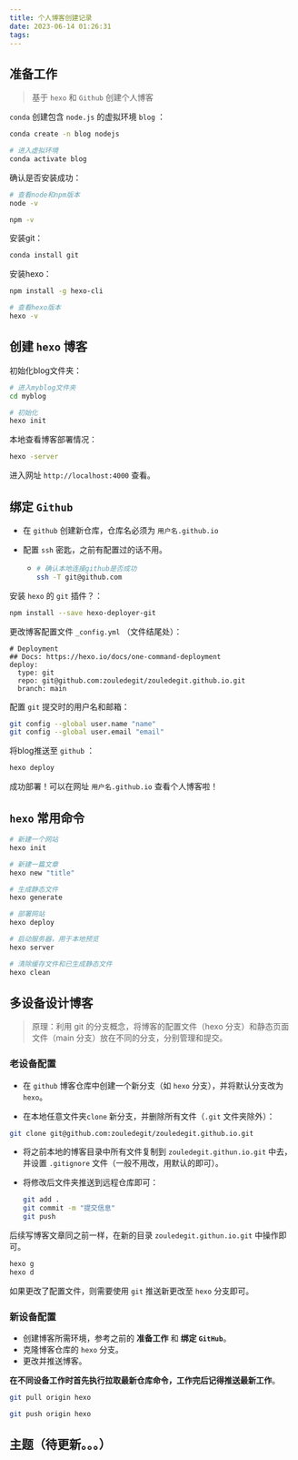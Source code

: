 ```yaml
---
title: 个人博客创建记录
date: 2023-06-14 01:26:31
tags:
---
```


## 准备工作

> 基于 `hexo` 和 `Github` 创建个人博客

`conda` 创建包含 `node.js` 的虚拟环境 `blog` ：

```bash
conda create -n blog nodejs

# 进入虚拟环境
conda activate blog
```

确认是否安装成功：

```bash
# 查看node和npm版本
node -v

npm -v
```

安装git：

```bash
conda install git
```

安装hexo：

```bash
npm install -g hexo-cli

# 查看hexo版本
hexo -v
```

## 创建 `hexo` 博客

初始化blog文件夹：

```bash
# 进入myblog文件夹
cd myblog

# 初始化
hexo init
```

本地查看博客部署情况：

```bash
hexo -server
```

进入网址 `http://localhost:4000` 查看。



## 绑定 `Github`

* 在 `github` 创建新仓库，仓库名必须为 `用户名.github.io`

* 配置 `ssh` 密匙，之前有配置过的话不用。

  * ```bash
    # 确认本地连接github是否成功
    ssh -T git@github.com
    ```

安装 `hexo` 的 `git` 插件？：

```bash
npm install --save hexo-deployer-git
```

更改博客配置文件 `_config.yml` （文件结尾处）：

```
# Deployment
## Docs: https://hexo.io/docs/one-command-deployment
deploy:
  type: git
  repo: git@github.com:zouledegit/zouledegit.github.io.git
  branch: main
```

配置 `git` 提交时的用户名和邮箱：

```bash
git config --global user.name "name"
git config --global user.email "email"
```

将blog推送至 `github` ：

```bash
hexo deploy
```

成功部署！可以在网址 `用户名.github.io` 查看个人博客啦！



## `hexo` 常用命令

```bash
# 新建一个网站
hexo init 

# 新建一篇文章 
hexo new "title"

# 生成静态文件
hexo generate

# 部署网站
hexo deploy

# 启动服务器，用于本地预览
hexo server

# 清除缓存文件和已生成静态文件
hexo clean
```



## 多设备设计博客

> 原理：利用 git 的分支概念，将博客的配置文件（hexo 分支）和静态页面文件（main 分支）放在不同的分支，分别管理和提交。

### 老设备配置

* 在 `github` 博客仓库中创建一个新分支（如 `hexo` 分支），并将默认分支改为 `hexo`。

* 在本地任意文件夹`clone` 新分支，并删除所有文件（`.git` 文件夹除外）：

```bash
git clone git@github.com:zouledegit/zouledegit.github.io.git
```

* 将之前本地的博客目录中所有文件复制到 `zouledegit.githun.io.git` 中去，并设置 `.gitignore` 文件（一般不用改，用默认的即可）。

* 将修改后文件夹推送到远程仓库即可：

  ```bash
  git add .
  git commit -m "提交信息"
  git push
  ```

后续写博客文章同之前一样，在新的目录 `zouledegit.githun.io.git`  中操作即可。

```bash
hexo g
hexo d
```

如果更改了配置文件，则需要使用 `git` 推送新更改至 `hexo` 分支即可。

### 新设备配置

* 创建博客所需环境，参考之前的 **准备工作** 和 **绑定 `GitHub`**。
* 克隆博客仓库的 `hexo` 分支。
* 更改并推送博客。

**在不同设备工作时首先执行拉取最新仓库命令，工作完后记得推送最新工作**。

```bash
git pull origin hexo

git push origin hexo
```



## 主题（待更新。。。）






